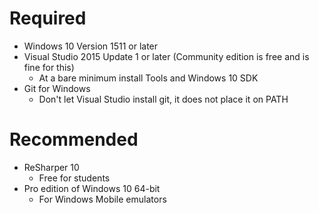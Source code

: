 # Required
* Windows 10 Version 1511 or later
* Visual Studio 2015 Update 1 or later (Community edition is free and is fine for this)
    * At a bare minimum install Tools and Windows 10 SDK
* Git for Windows
    * Don't let Visual Studio install git, it does not place it on PATH

# Recommended
* ReSharper 10
    * Free for students
* Pro edition of Windows 10 64-bit
    * For Windows Mobile emulators
